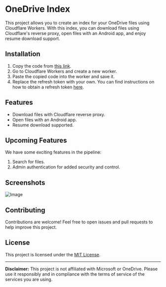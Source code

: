 # OneDrive Index

This project allows you to create an index for your OneDrive files using Cloudflare Workers. With this index, you can download files using Cloudflare's reverse proxy, open files with an Android app, and enjoy resume download support.

## Installation

1. Copy the code from [this link](https://github.com/mahbubmaruf178/one-index/blob/master/output/worker.js).
2. Go to Cloudflare Workers and create a new worker.
3. Paste the copied code into the worker and save it.
4. Replace the refresh token with your own. You can find instructions on how to obtain a refresh token [here](https://github.com/mahbubmaruf178/msgraphapi).

## Features

- Download files with Cloudflare reverse proxy.
- Open files with an Android app.
- Resume download supported.

## Upcoming Features

We have some exciting features in the pipeline:

1. Search for files.
2. Admin authentication for added security and control.

## Screenshots

![Image](<https://github.com/mahbubmaruf178/one-index/blob/master/screen/Screenshot%20(3).png?raw=true>)



## Contributing

Contributions are welcome! Feel free to open issues and pull requests to help improve this project.

## License

This project is licensed under the [MIT License](LICENSE).

---

**Disclaimer:** This project is not affiliated with Microsoft or OneDrive. Please use it responsibly and in compliance with the terms of service of the services you are using.
